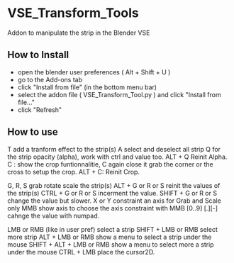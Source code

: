 VSE_Transform_Tools
===================

Addon to manipulate the strip in the Blender VSE 

## How to Install

  * open the blender user preferences ( Alt + Shift + U )
  * go to the Add-ons tab
  * click "Install from file" (in the bottom menu bar)
  * select the addon file ( VSE_Transform_Tool.py ) and click "Install from file..."
  * click "Refresh"

## How to use
T add a tranform effect to the strip(s)
A select and deselect all strip
Q for the strip opacity (alpha), work with ctrl and value too.
ALT + Q Reinit Alpha.
C : show the crop funtionnalitie, C again close it
    grab the corner or the cross to setup the crop.
ALT + C: Reinit Crop.

G, R, S grab rotate scale the strip(s)
ALT + G or R or S reinit the values of the strip(s)
CTRL + G or R or S incerment the value.
SHIFT + G or R or S change the value but slower.
X or Y constraint an axis for Grab and Scale only
MMB show axis to choose the axis constraint with MMB
[0..9] [.][-] cahnge the value with numpad.

LMB or RMB (like in user pref) select a strip
SHIFT + LMB or RMB select more strip
ALT + LMB or RMB show a menu to select a strip under the mouse
SHIFT + ALT + LMB or RMB show a menu to select more a strip under the mouse
CTRL + LMB place the cursor2D.
